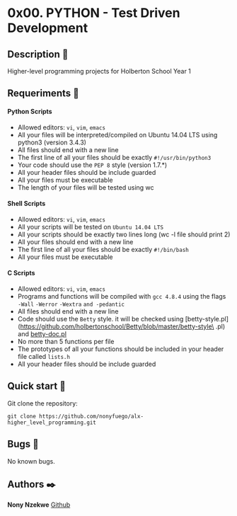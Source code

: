 # 0x00. PYTHON - Test Driven Development

## Description :speech_balloon:
Higher-level programming projects for Holberton School Year 1 

## Requeriments :bookmark_tabs:

#### Python Scripts

* Allowed editors: ```vi```, ```vim```, ```emacs```
* All your files will be interpreted/compiled on Ubuntu 14.04 LTS using python3 (version 3.4.3)
* All files should end with a new line
* The first line of all your files should be exactly ```#!/usr/bin/python3```
* Your code should use the ```PEP 8``` style (version 1.7.*)
* All your header files should be include guarded
* All your files must be executable
* The length of your files will be tested using wc

#### Shell Scripts

 * Allowed editors: ```vi```, ```vim```, ```emacs```
 * All your scripts will be tested on ```Ubuntu 14.04 LTS```
 * All your scripts should be exactly two lines long (wc -l file should print 2)
 * All your files should end with a new line
 * The first line of all your files should be exactly ```#!/bin/bash```
 * All your files must be executable

#### C Scripts

* Allowed editors: ```vi```, ```vim```, ```emacs```
* Programs and functions will be compiled with ```gcc 4.8.4``` using the flags ```-Wall``` ```-Werror``` ```-Wextra``` ```and -pedantic```
* All files should end with a new line
* Code should use the ```Betty``` style. it will be checked using [betty-style.pl](https://github.com/holbertonschool/Betty/blob/master/betty-style\
.pl) and [betty-doc.pl](https://github.com/holbertonschool/Betty/blob/master/betty-doc.pl)
* No more than 5 functions per file
* The prototypes of all your functions should be included in your header file called ```lists.h```
* All your header files should be include guarded


## Quick start :runner:
Git clone the repository:

```
git clone https://github.com/nonyfuego/alx-higher_level_programming.git
```

## Bugs :loudspeaker:
No known bugs.


## Authors :black_nib:
**Nony Nzekwe** [Github](https://github.com/nonyfuego)
